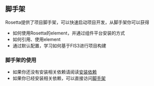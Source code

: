 ## 脚手架
Rosetta提供了项目脚手架，可以快速启动项目开发，从脚手架你可以获得
- 如何使用Rosetta的element，并通过组件平台安装的方式
- 如何引用、使用element
- 通过默认配置，学习如何基于FIS3进行项目构建


### 脚手架的使用
- 如果你还没有安装相关依赖请阅读<a href="../docs/beginning/install.html" target="_blank">安装依赖</a>
- 如果你已经安装相关依赖，可以直接访问<a href="../docs/beginning/scaffold.html" target="_blank">脚手架</a>
